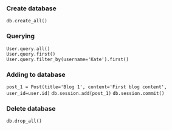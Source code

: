### Create database  
`db.create_all()`

### Querying 
`User.query.all()`  
`User.query.first()`  
`User.query.filter_by(username='Kate').first()`

### Adding to database
`post_1 = Post(title='Blog 1', content='First blog content', user_id=user.id)`
`db.session.add(post_1)`
`db.session.commit()`

### Delete database 
`db.drop_all()`